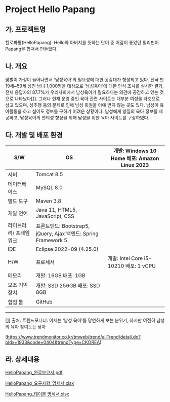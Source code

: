 # Project Hello Papang

## 가. 프로젝트명

헬로파팡(HelloPapang): Hello와 아버지를 뜻하는 단어 중 어감이 좋았던 필리핀어 Papang을 합쳐서 만들었다.

 

## 나. 개요

맞벌이 가정이 늘어나면서 ‘남성육아’의 필요성에 대한 공감대가 형성되고 있다. 전국 만 19세~59세 성인 남녀 1,000명을 대상으로 ‘남성육아’에 대한 인식 조사를 실시한 결과, 전체 응답자의 87.7%가 우리사회에서 남성육아가 필요하다는 의견에 공감하고 있는 것으로 나타났다[[1\]](#_ftn1). 그러나 현재 운영 중인 육아 관련 사이트는 대부분 여성을 타겟으로 삼고 있으며, 성추행 등의 문제로 인해 남성 회원을 아예 받지 않는 곳도 있다. 남성이 육아활동을 하고 싶어도 정보를 구하기 어려운 상황이다. 남성에게 양질의 육아 정보를 제공하고, 남성육아의 편의성 향상을 위해 남성을 위한 육아 사이트를 구상하였다.

 

## 다. 개발 및 배포 환경

| **S/W**                 | OS                                                           | 개발: Windows 10  Home  배포: Amazon Linux  2023 |
| ----------------------- | ------------------------------------------------------------ | ------------------------------------------------ |
| 서버                    | Tomcat 8.5                                                   |                                                  |
| 데이터베이스            | MySQL 8.0                                                    |                                                  |
| 빌드 도구               | Maven 3.8                                                    |                                                  |
| 개발 언어               | Java 11,  HTML5, JavaScript, CSS                             |                                                  |
| 라이브러리/  프레임워크 | 프론트엔드:  Bootstrap5, jQuery, Ajax   백엔드: Spring  Framework 5 |                                                  |
| IDE                     | Eclipse  2022-09 (4.25.0)                                    |                                                  |
| H/W                     | 프로세서                                                     | 개발: Intel Core  i5-10210  배포: 1 vCPU         |
| 메모리                  | 개발: 16GB  배포: 1GB                                        |                                                  |
| 보조 기억장치           | 개발: SSD 256GB  배포: SSD 8GB                               |                                                  |
| 협업  툴                | GitHub                                                       |                                                  |



------

[[1\]](#_ftnref1) 출처: 트렌드모니터: 이제는 ‘남성 육아’를 당연하게 보는 분위기, 하지만 여전히 남성의 육아 참여도는 낮아

(https://www.trendmonitor.co.kr/tmweb/trend/allTrend/detail.do?bIdx=1933&code=0404&trendType=CKOREA)



## 라. 상세내용

<a href="./산출물/완료보고서/HelloPapang_완료보고서.pdf">HelloPapang_완료보고서.pdf</a>

<a href="./요구사항 명세서/완료보고서/HelloPapang_요구사항_명세서.xlsx">HelloPapang_요구사항_명세서.xlsx</a>

<a href="./테이블 명세서/완료보고서/HelloPapang_테이블 명세서.xlsx">HelloPapang_테이블 명세서.xlsx</a>